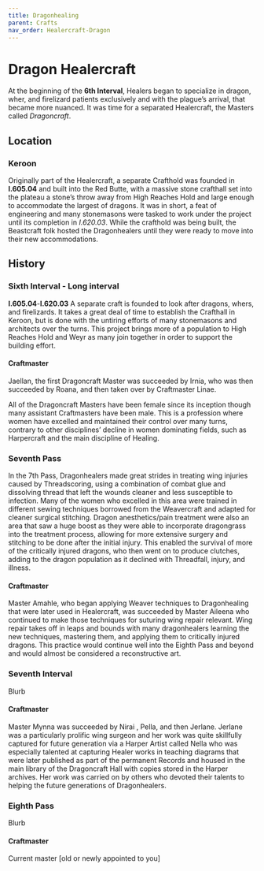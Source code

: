 ```yaml
---
title: Dragonhealing
parent: Crafts
nav_order: Healercraft-Dragon
---
```


# Dragon Healercraft
At the beginning of the **6th Interval**, Healers began to specialize in dragon, wher, and firelizard patients exclusively and with the plague’s arrival, that became more nuanced. It was time for a separated Healercraft, the Masters called *Dragoncraft*. 

## Location

### Keroon
Originally part of the Healercraft, a separate Crafthold was founded in <b>I.605.04</b> and built into the Red Butte, with a massive stone crafthall set into the plateau a stone’s throw away from High Reaches Hold and large enough to accommodate the largest of dragons. It was in short, a feat of engineering and many stonemasons were tasked to work under the project until its completion in *I.620.03*. While the crafthold was being built, the Beastcraft folk hosted the Dragonhealers until they were ready to move into their new accommodations.

##  History

### Sixth Interval - Long interval
**I.605.04**-**I.620.03**
A separate craft is founded to look after dragons, whers, and firelizards. It takes a great deal of time to establish the Crafthall in Keroon, but is done with the untiring efforts of many stonemasons and architects over the turns. This project brings more of a population to High Reaches Hold and Weyr as many join together in order to support the building effort. 

#### Craftmaster
Jaellan, the first Dragoncraft Master was succeeded by Irnia, who was then succeeded by Roana, and then taken over by Craftmaster Linae. 

All of the Dragoncraft Masters have been female since its inception though many assistant Craftmasters have been male. This is a profession where women have excelled and maintained their control over many turns, contrary to other disciplines’ decline in women dominating fields, such as Harpercraft and the main discipline of Healing.

### Seventh Pass
In the 7th Pass, Dragonhealers made great strides in treating wing injuries caused by Threadscoring, using a combination of combat glue and dissolving thread that left the wounds cleaner and less susceptible to infection. Many of the women who excelled in this area were trained in different sewing techniques borrowed from the Weavercraft and adapted for cleaner surgical stitching. Dragon anesthetics/pain treatment were also an area that saw a huge boost as they were able to incorporate dragongrass into the treatment process, allowing for more extensive surgery and stitching to be done after the initial injury. This enabled the survival of more of the critically injured dragons, who then went on to produce clutches, adding to the dragon population as it declined with Threadfall, injury, and illness.  

#### Craftmaster
Master Amahle, who began applying Weaver techniques to Dragonhealing that were later used in Healercraft, was succeeded by Master Aileena who continued to make those techniques for suturing wing repair relevant. Wing repair takes off in leaps and bounds with many dragonhealers learning the new techniques, mastering them, and applying them to critically injured dragons. This practice would continue well into the Eighth Pass and beyond and would almost be considered a reconstructive art.


### Seventh Interval
Blurb

#### Craftmaster
Master Mynna was succeeded by Nirai , Pella, and then Jerlane. Jerlane was a particularly prolific wing surgeon and her work was quite skillfully captured for future generation via a Harper Artist called Nella who was especially talented at capturing Healer works in teaching diagrams that were later published as part of the permanent Records and housed in the main library of the Dragoncraft Hall with copies stored in the Harper archives. Her work was carried on by others who devoted their talents to helping the future generations of Dragonhealers.

### Eighth Pass
Blurb 

#### Craftmaster
Current master [old or newly appointed to you]

